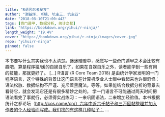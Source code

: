 ```yaml
---
title: "R语言忍者秘笈"
author: "谢益辉, 肖楠, 坑主三, 坑主四"
date: "2018-08-10T21:00:44Z"
tags: [奇门遁甲, 数据分析, 统计之都]
link: "https://bookdown.org/yihui/r-ninja/"
length_weight: "19.4%"
cover: "https://bookdown.org/yihui/r-ninja/images/cover.jpg"
repo: "yihui/r-ninja"
pinned: false
---
```


本书要写什么其实我也不太清楚。迷迷瞪瞪中，感觉写一些奇门遁甲之术会比较有趣吧，算是程序猿/媛的自娱自乐了，如果在自娱自乐之外，读者能学到一些有用的技能，那就更好了。 [...] R语言 (R Core Team 2018) 是由统计学家发明的一门程序语言，这个特殊的背景让这门语言在计算机专业人士眼中看起来也许很奇怪：语法松散、数据结构不严谨、充斥着黑魔法，等等。如果能结合数据分析的背景去看待它，就会发现它还是有很多精妙之处的。 学一门语言不可能通过两天时间把语法看完了事就行，必须得实战练习：一来巩固语法，二来增加经验值。本书根据统计之都论坛（http://cos.name/cn/）六年中近六千帖子和三万回帖整理并加入作者的个人经验而写成。我们找的有这样几种帖子： ...
